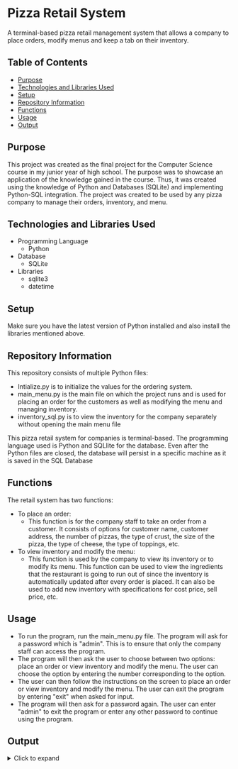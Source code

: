 # Pizza Retail System

A terminal-based pizza retail management system that allows a company to place orders, modify menus and keep a tab on their inventory.


## Table of Contents
- [Purpose](#purpose)
- [Technologies and Libraries Used](#technologies-and-libraries-used)
- [Setup](#setup)
- [Repository Information](#repository-information)
- [Functions](#functions)
- [Usage](#usage)
- [Output](#output)


## Purpose
This project was created as the final project for the Computer Science course in my junior year of high school. The purpose was to showcase an application of the knowledge gained in the course. Thus, it was created using the knowledge of Python and Databases (SQLite) and implementing Python-SQL integration. The project was created to be used by any pizza company to manage their orders, inventory, and menu.

## Technologies and Libraries Used
- Programming Language
  - Python
- Database
  - SQLite
- Libraries
  - sqlite3 
  - datetime


## Setup
Make sure you have the latest version of Python installed and also install the libraries mentioned above.


## Repository Information
This repository consists of multiple Python files:
- Intialize.py is to initialize the values for the ordering system. 
- main_menu.py is the main file on which the project runs and is used for placing an order for the customers as well as modifying the menu and managing inventory.
- inventory_sql.py is to view the inventory for the company separately without opening the main menu file


This pizza retail system for companies is terminal-based. The programming language used is Python and SQLlite for the database. Even after the Python files are closed, the database will persist in a specific machine as it is saved in the SQL Database


## Functions
The retail system has two functions:

- To place an order:
  - This function is for the company staff to take an order from a customer. It consists of options for customer name, customer address, the number of pizzas, the type of crust, the size of the pizza, the type of cheese, the type of toppings, etc.
- To view inventory and modify the menu:
  - This function is used by the company to view its inventory or to modify its menu. This function can be used to view the ingredients that the restaurant is going to run out of since the inventory is automatically updated after every order is placed. It can also be used to add new inventory with specifications for cost price, sell price, etc.


## Usage
- To run the program, run the main_menu.py file. The program will ask for a password which is "admin". This is to ensure that only the company staff can access the program. 
- The program will then ask the user to choose between two options: place an order or view inventory and modify the menu. The user can choose the option by entering the number corresponding to the option. 
- The user can then follow the instructions on the screen to place an order or view inventory and modify the menu. The user can exit the program by entering "exit" when asked for input. 
- The program will then ask for a password again. The user can enter "admin" to exit the program or enter any other password to continue using the program.


## Output
<details>
<summary>Click to expand</summary>
<br>
<img src="readme_images/pic1.png" width="700">
<br>
<img src="readme_images/pic2.png">
<br>
<img src="readme_images/pic3.png">
<br>
<img src="readme_images/pic4.png">
<br>
<img src="readme_images/pic5.png">
<br>
<img src="readme_images/pic6.png">
<br>
<img src="readme_images/pic7.png">
<br>
<img src="readme_images/pic8.png">
<br>
<img src="readme_images/pic9.png" width="800">
<br>
<img src="readme_images/pic10.png">
<br>
<img src="readme_images/pic11.png">
<br>
<img src="readme_images/pic12.png">

</details>
